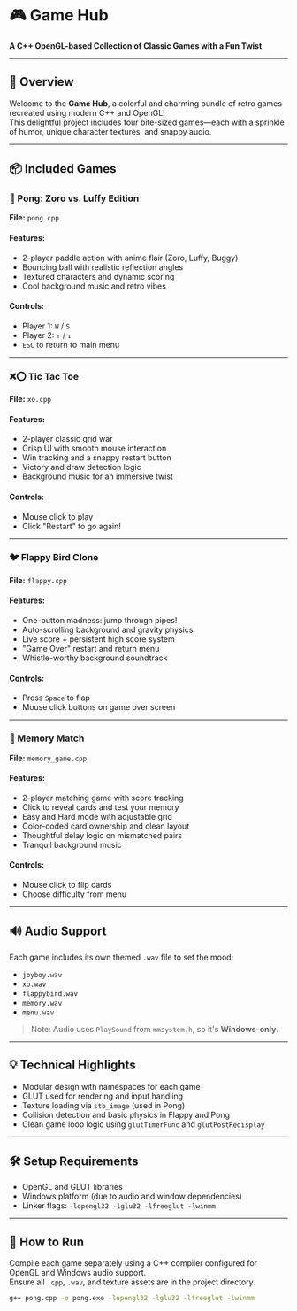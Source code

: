 # 🎮 Game Hub

**A C++ OpenGL-based Collection of Classic Games with a Fun Twist**

---

## 🧩 Overview

Welcome to the **Game Hub**, a colorful and charming bundle of retro games recreated using modern C++ and OpenGL!  
This delightful project includes four bite-sized games—each with a sprinkle of humor, unique character textures, and snappy audio.

---

## 📦 Included Games

### 🏓 Pong: Zoro vs. Luffy Edition
**File:** `pong.cpp`

#### Features:
- 2-player paddle action with anime flair (Zoro, Luffy, Buggy)
- Bouncing ball with realistic reflection angles
- Textured characters and dynamic scoring
- Cool background music and retro vibes

#### Controls:
- Player 1: `W` / `S`
- Player 2: `↑` / `↓`
- `ESC` to return to main menu

---

### ❌⭕ Tic Tac Toe
**File:** `xo.cpp`

#### Features:
- 2-player classic grid war
- Crisp UI with smooth mouse interaction
- Win tracking and a snappy restart button
- Victory and draw detection logic
- Background music for an immersive twist

#### Controls:
- Mouse click to play
- Click "Restart" to go again!

---

### 🐦 Flappy Bird Clone
**File:** `flappy.cpp`

#### Features:
- One-button madness: jump through pipes!
- Auto-scrolling background and gravity physics
- Live score + persistent high score system
- "Game Over" restart and return menu
- Whistle-worthy background soundtrack

#### Controls:
- Press `Space` to flap
- Mouse click buttons on game over screen

---

### 🧠 Memory Match
**File:** `memory_game.cpp`

#### Features:
- 2-player matching game with score tracking
- Click to reveal cards and test your memory
- Easy and Hard mode with adjustable grid
- Color-coded card ownership and clean layout
- Thoughtful delay logic on mismatched pairs
- Tranquil background music

#### Controls:
- Mouse click to flip cards
- Choose difficulty from menu

---

## 🔊 Audio Support

Each game includes its own themed `.wav` file to set the mood:
- `joyboy.wav`
- `xo.wav`
- `flappybird.wav`
- `memory.wav`
- `menu.wav`

> Note: Audio uses `PlaySound` from `mmsystem.h`, so it's **Windows-only**.

---

## 💡 Technical Highlights

- Modular design with namespaces for each game
- GLUT used for rendering and input handling
- Texture loading via `stb_image` (used in Pong)
- Collision detection and basic physics in Flappy and Pong
- Clean game loop logic using `glutTimerFunc` and `glutPostRedisplay`

---

## 🛠 Setup Requirements

- OpenGL and GLUT libraries
- Windows platform (due to audio and window dependencies)
- Linker flags: `-lopengl32 -lglu32 -lfreeglut -lwinmm`
  
---

## 🚀 How to Run

Compile each game separately using a C++ compiler configured for OpenGL and Windows audio support.  
Ensure all `.cpp`, `.wav`, and texture assets are in the project directory.

```bash
g++ pong.cpp -o pong.exe -lopengl32 -lglu32 -lfreeglut -lwinmm
